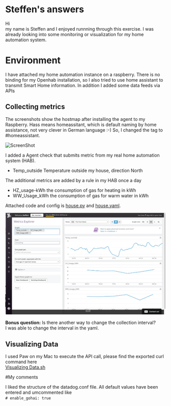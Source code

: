 # Steffen's answers

Hi<br>
my name is Steffen and I enjoyed runnning through this exercise. I was already
looking into some monitoring or visualization for my home automation system.<br>

# Environment
I have attached my home automation instance on a raspberry. There is no
binding for my Openhab installation, so I also tried to use home assistant
to transmit Smart Home information. In addition I added some data feeds via APIs<br>

## Collecting metrics
The screenshots show the hostmap after installing the agent to my Raspberry.
Hass means homeassitant, which is default naming by home assistance, not very clever in German language :-)
So, I changed the tag to \#homeassistant.

![ScreenShot](https://github.com/mod42/hiring-engineers/raw/master/screenshots/hostmap_details.png)

I added a Agent check that submits metric from my real home automation system (HAB). <br>
*	Temp_outside Temperature outside my house, direction North 

The additional metrics are added by a rule in my HAB once a day<br>
* HZ_usage-kWh the consumption of gas for heating in kWh<br>
* WW_Usage_kWh the consumption of gas for warm water in kWh<br>

Attached code and config is [house.py](src/house.py) and [house.yaml](src/house.yaml).

![Alt text](screenshots/openhab.png?raw=true "Openhab")

<b>Bonus question:</b> Is there another way to change the collection interval? <br>
 I was able to change the interval in the yaml.

## Visualizing Data

I used Paw on my Mac to execute the API call, please find the exported curl command here <br>
[Visualizing Data.sh](src/Visualizing_Data.sh)


#My comments

I liked the structure of the datadog.conf file. All default values have been entered and
umcommented like <br>```# enable_gohai: true```



